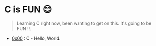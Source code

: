 # C is FUN 😊

>Learning C right now, been wanting to get on this. It's going to be FUN !!.

- [0x00](./0x00-hello_world) : C - Hello, World.
